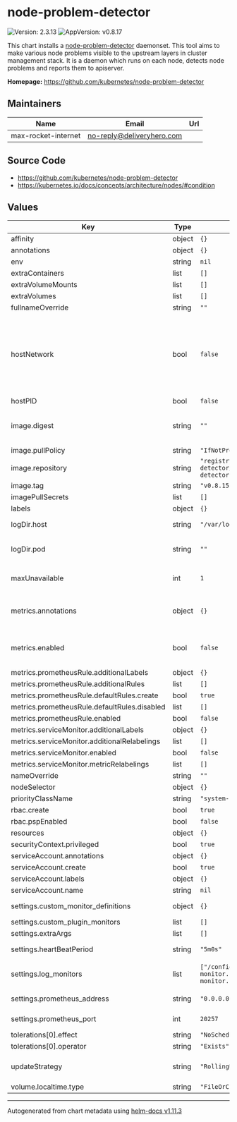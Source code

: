 # node-problem-detector

![Version: 2.3.13](https://img.shields.io/badge/Version-2.3.13-informational?style=flat-square) ![AppVersion: v0.8.17](https://img.shields.io/badge/AppVersion-v0.8.17-informational?style=flat-square)

This chart installs a [node-problem-detector](https://github.com/kubernetes/node-problem-detector) daemonset. This tool aims to make various node problems visible to the upstream layers in cluster management stack. It is a daemon which runs on each node, detects node problems and reports them to apiserver.

**Homepage:** <https://github.com/kubernetes/node-problem-detector>

## Maintainers

| Name | Email | Url |
| ---- | ------ | --- |
| max-rocket-internet | <no-reply@deliveryhero.com> |  |

## Source Code

* <https://github.com/kubernetes/node-problem-detector>
* <https://kubernetes.io/docs/concepts/architecture/nodes/#condition>

## Values

| Key | Type | Default | Description |
|-----|------|---------|-------------|
| affinity | object | `{}` |  |
| annotations | object | `{}` |  |
| env | string | `nil` |  |
| extraContainers | list | `[]` |  |
| extraVolumeMounts | list | `[]` |  |
| extraVolumes | list | `[]` |  |
| fullnameOverride | string | `""` |  |
| hostNetwork | bool | `false` | Run pod on host network Flag to run Node Problem Detector on the host's network. This is typically not recommended, but may be useful for certain use cases. |
| hostPID | bool | `false` |  |
| image.digest | string | `""` | the image digest. If given it takes precedence over a given tag. |
| image.pullPolicy | string | `"IfNotPresent"` |  |
| image.repository | string | `"registry.k8s.io/node-problem-detector/node-problem-detector"` |  |
| image.tag | string | `"v0.8.15"` |  |
| imagePullSecrets | list | `[]` |  |
| labels | object | `{}` |  |
| logDir.host | string | `"/var/log/"` | log directory on k8s host |
| logDir.pod | string | `""` | log directory in pod (volume mount), use logDir.host if empty |
| maxUnavailable | int | `1` | The max pods unavailable during an update |
| metrics.annotations | object | `{}` | Override all default annotations when `metrics.enabled=true` with specified values. |
| metrics.enabled | bool | `false` | Expose metrics in Prometheus format with default configuration. |
| metrics.prometheusRule.additionalLabels | object | `{}` |  |
| metrics.prometheusRule.additionalRules | list | `[]` |  |
| metrics.prometheusRule.defaultRules.create | bool | `true` |  |
| metrics.prometheusRule.defaultRules.disabled | list | `[]` |  |
| metrics.prometheusRule.enabled | bool | `false` |  |
| metrics.serviceMonitor.additionalLabels | object | `{}` |  |
| metrics.serviceMonitor.additionalRelabelings | list | `[]` |  |
| metrics.serviceMonitor.enabled | bool | `false` |  |
| metrics.serviceMonitor.metricRelabelings | list | `[]` |  |
| nameOverride | string | `""` |  |
| nodeSelector | object | `{}` |  |
| priorityClassName | string | `"system-node-critical"` |  |
| rbac.create | bool | `true` |  |
| rbac.pspEnabled | bool | `false` |  |
| resources | object | `{}` |  |
| securityContext.privileged | bool | `true` |  |
| serviceAccount.annotations | object | `{}` |  |
| serviceAccount.create | bool | `true` |  |
| serviceAccount.labels | object | `{}` |  |
| serviceAccount.name | string | `nil` |  |
| settings.custom_monitor_definitions | object | `{}` | Custom plugin monitor config files |
| settings.custom_plugin_monitors | list | `[]` |  |
| settings.extraArgs | list | `[]` |  |
| settings.heartBeatPeriod | string | `"5m0s"` | Syncing interval with API server |
| settings.log_monitors | list | `["/config/kernel-monitor.json","/config/docker-monitor.json"]` | User-specified custom monitor definitions |
| settings.prometheus_address | string | `"0.0.0.0"` | Prometheus exporter address |
| settings.prometheus_port | int | `20257` | Prometheus exporter port |
| tolerations[0].effect | string | `"NoSchedule"` |  |
| tolerations[0].operator | string | `"Exists"` |  |
| updateStrategy | string | `"RollingUpdate"` | Manage the daemonset update strategy |
| volume.localtime.type | string | `"FileOrCreate"` |  |

----------------------------------------------
Autogenerated from chart metadata using [helm-docs v1.11.3](https://github.com/norwoodj/helm-docs/releases/v1.11.3)
